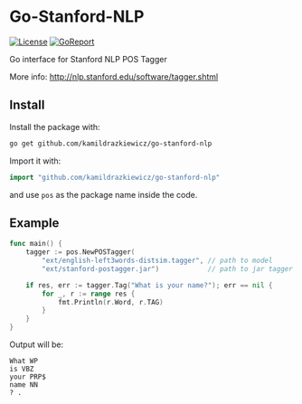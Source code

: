 # Go-Stanford-NLP

[![License](https://img.shields.io/github/license/mashape/apistatus.svg?maxAge=2592000)](https://github.com/kamildrazkiewicz/go-stanford-nlp/LICENSE)  [![GoReport](https://goreportcard.com/badge/github.com/kamildrazkiewicz/go-stanford-nlp)](https://goreportcard.com/report/github.com/kamildrazkiewicz/go-stanford-nlp) 

Go interface for Stanford NLP POS Tagger

More info: http://nlp.stanford.edu/software/tagger.shtml


## Install

Install the package with:

```bash
go get github.com/kamildrazkiewicz/go-stanford-nlp
```

Import it with:

```go
import "github.com/kamildrazkiewicz/go-stanford-nlp"
```

and use `pos` as the package name inside the code.

## Example

```go
func main() {
	tagger := pos.NewPOSTagger(
		"ext/english-left3words-distsim.tagger", // path to model
		"ext/stanford-postagger.jar")            // path to jar tagger file

	if res, err := tagger.Tag("What is your name?"); err == nil {
		for _, r := range res {
			fmt.Println(r.Word, r.TAG)
		}
	}
}
```

Output will be:
```
What WP
is VBZ
your PRP$
name NN
? .
```
